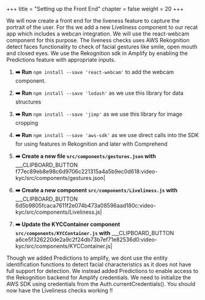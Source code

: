+++
title = "Setting up the Front End"
chapter = false
weight = 20
+++

We will now create a front end for the liveness feature to capture the portrait of the user. For ths we add a new Liveliness component to our recat app which includes a webcan integration. We will use the react-webcam component for this purpose. The liveness checks uses AWS Rekognition detect faces functionality to check of facial gestures like smile, open mouth and closed eyes. We use the Rekognition sdk in Amplify by enabling the Predictions feature with appropriate inputs.

1. **➡️ Run** `npm install --save 'react-webcam'` to add the webcam component.

2. **➡️ Run** `npm install --save 'lodash'` as we use this library for data structures

3. **➡️ Run** `npm install --save 'jimp'` as we use this library for image cropping

4. **➡️ Run** `npm install --save 'aws-sdk'` as we use direct calls into the SDK for using features in Rekognition and later with Comprehend

5. **➡️ Create a new file `src/components/gestures.json` with** ___CLIPBOARD_BUTTON f77ec89eb8e98c6d9706c221315a4a5b9ec0d618:video-kyc/src/components/gestures.json|

6. **➡️ Create a new component `src/components/Liveliness.js` with** ___CLIPBOARD_BUTTON 6d5b9805fcaca7611f2e074b473a08596aad180c:video-kyc/src/components/Liveliness.js|

7. **➡️ Update the KYCContainer component `src/components/KYCContainer.js` with** ___CLIPBOARD_BUTTON a6ce5f326220de2a9c2f24db73b7ef71e82536d0:video-kyc/src/components/KYCContainer.js|


Though we added Predictions to amplify, we dont use the entity identification functions to detect facial characteristics as it does not have full support for detection. We instead added Predictions to enable access to the Rekognition backend for Amplify credentials. We need to initialize the AWS SDK using credentials from the Auth.currentCredentials(). You should now have the Liveliness checks working !!



